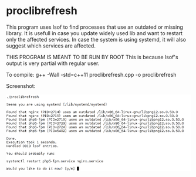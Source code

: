 # proclibrefresh

This program uses lsof to find processes that use an outdated or missing library.
It is usefull in case you update widely used lib and want to restart only the affected services.
In case the system is using systemd, it will also suggest which services are affected.

THIS PROGRAM IS MEANT TO BE RUN BY ROOT
This is because lsof's output is very partial with regular user.

To compile:
g++ -Wall -std=c++11 proclibrefresh.cpp -o proclibrefresh

Screenshot:

![Screenshot](screenshot.png)
